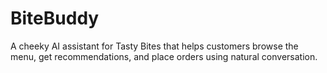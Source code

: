 # BiteBuddy

A cheeky AI assistant for Tasty Bites that helps customers browse the menu, get recommendations, and place orders using natural conversation.
